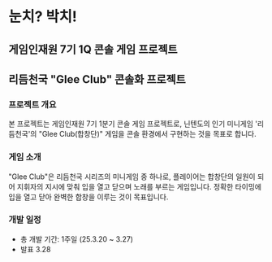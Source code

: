 # 눈치? 박치!
## 게임인재원 7기 1Q 콘솔 게임 프로젝트
## 리듬천국 "Glee Club" 콘솔화 프로젝트

### 프로젝트 개요
본 프로젝트는 게임인재원 7기 1분기 콘솔 게임 프로젝트로, 닌텐도의 인기 미니게임 '리듬천국'의 "Glee Club(합창단)" 게임을 콘솔 환경에서 구현하는 것을 목표로 합니다.

### 게임 소개
"Glee Club"은 리듬천국 시리즈의 미니게임 중 하나로, 플레이어는 합창단의 일원이 되어 지휘자의 지시에 맞춰 입을 열고 닫으며 노래를 부르는 게임입니다. 정확한 타이밍에 입을 열고 닫아 완벽한 합창을 이루는 것이 목표입니다.

### 개발 일정
- 총 개발 기간: 1주일 (25.3.20 ~ 3.27)
- 발표 3.28
